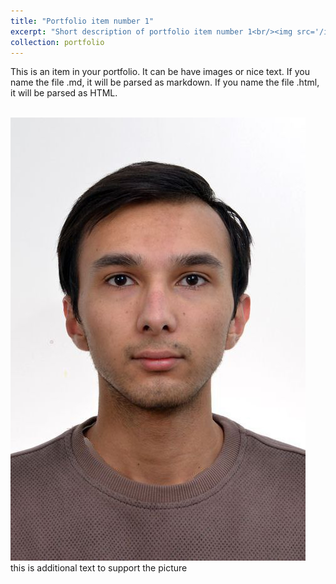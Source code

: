 ```yaml
---
title: "Portfolio item number 1"
excerpt: "Short description of portfolio item number 1<br/><img src='/images/portfolio_profile_pic.jpg'>"
collection: portfolio
---
```


This is an item in your portfolio. It can be have images or nice text. If you name the file .md, it will be parsed as markdown. If you name the file .html, it will be parsed as HTML. 

<br/>
<img src='/images/portfolio_profile_pic.jpg'>

<br/>
this is additional text to support the picture

